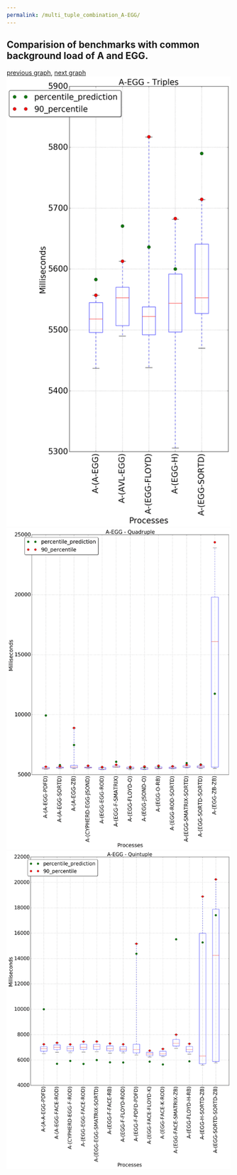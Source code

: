 ```yaml
---
permalink: /multi_tuple_combination_A-EGG/
---
```



 ## Comparision of benchmarks with common background load of A and EGG.

[previous graph](../multi_tuple_combination_A-CYPHERD/), [next graph](../multi_tuple_combination_A-FACE/)
![graph figure](./images/triple/A/A-EGG_box.png)![graph figure](./images/quadruple/A/A-EGG_box.png)![graph figure](./images/quintuple/A/A-EGG_box.png)